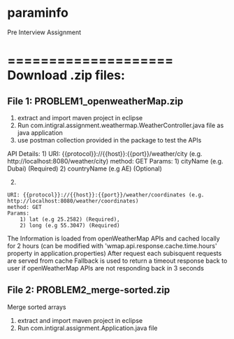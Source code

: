 # paraminfo
Pre Interview Assignment 

====================
Download .zip files:
====================


File 1: PROBLEM1_openweatherMap.zip
------------------------------------

1) extract and import maven project in eclipse
2) Run com.intigral.assignment.weathermap.WeatherController.java file as java application
3) use postman collection provided in the package to test the APIs

API Details:
1) 
	URI: {{protocol}}://{{host}}:{{port}}/weather/city (e.g. http://localhost:8080/weather/city)
	method: GET
	Params: 
		1) cityName (e.g. Dubai) (Required)
		2) countryName (e.g AE) (Optional)
	
2)

	URI: {{protocol}}://{{host}}:{{port}}/weather/coordinates (e.g. http://localhost:8080/weather/coordinates)
	method: GET
	Params: 
		1) lat (e.g 25.2582) (Required), 
		2) long (e.g 55.3047) (Required)	

The Information is loaded from openWeatherMap APIs and cached locally for 2 hours (can be modified with 'wmap.api.response.cache.time.hours' property in application.properties)
After request each subisquent requests are served from cache
Fallback is used to return a timeout response back to user if openWeatherMap APIs are not responding back in 3 seconds

File 2: PROBLEM2_merge-sorted.zip
---------------------------------
Merge sorted arrays

1) extract and import maven project in eclipse
2) Run com.intigral.assignment.Application.java file
